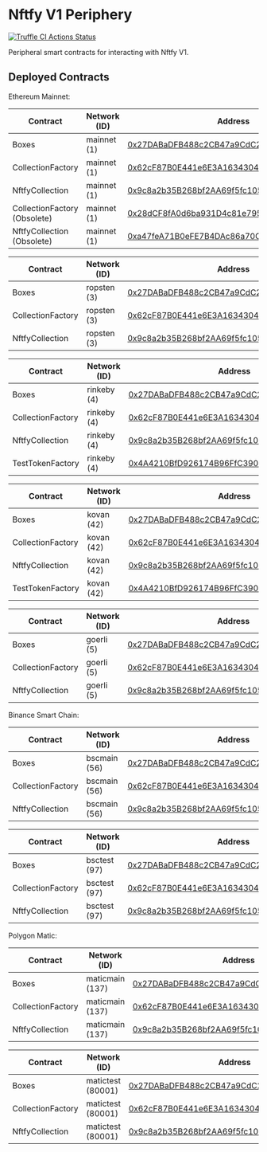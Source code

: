 # Nftfy V1 Periphery

[![Truffle CI Actions Status](https://github.com/nftfy/nftfy-v1-periphery/workflows/Truffle%20CI/badge.svg)](https://github.com/nftfy/nftfy-v1-periphery/actions)

Peripheral smart contracts for interacting with Nftfy V1.

## Deployed Contracts

Ethereum Mainnet:

| Contract                     | Network (ID) | Address                                                                                                               |
| ---------------------------- | ------------ | --------------------------------------------------------------------------------------------------------------------- |
| Boxes                        | mainnet (1)  | [0x27DABaDFB488c2CB47a9CdC2fdE8C6A9f2d3f02e](https://etherscan.io/address/0x27DABaDFB488c2CB47a9CdC2fdE8C6A9f2d3f02e) |
| CollectionFactory            | mainnet (1)  | [0x62cF87B0E441e6E3A1634304AbA6332F3Fd6464F](https://etherscan.io/address/0x62cF87B0E441e6E3A1634304AbA6332F3Fd6464F) |
| NftfyCollection              | mainnet (1)  | [0x9c8a2b35B268bf2AA69f5fc105514e34daF3cEBb](https://etherscan.io/address/0x9c8a2b35B268bf2AA69f5fc105514e34daF3cEBb) |
| CollectionFactory (Obsolete) | mainnet (1)  | [0x28dCF8fA0d6ba931D4c81e795D38e000280F2d25](https://etherscan.io/address/0x28dCF8fA0d6ba931D4c81e795D38e000280F2d25) |
| NftfyCollection (Obsolete)   | mainnet (1)  | [0xa47feA71B0eFE7B4DAc86a70C6F4Fe9730cD1EB8](https://etherscan.io/address/0xa47feA71B0eFE7B4DAc86a70C6F4Fe9730cD1EB8) |

| Contract          | Network (ID) | Address                                                                                                                       |
| ----------------- | ------------ | ----------------------------------------------------------------------------------------------------------------------------- |
| Boxes             | ropsten (3)  | [0x27DABaDFB488c2CB47a9CdC2fdE8C6A9f2d3f02e](https://ropsten.etherscan.io/address/0x27DABaDFB488c2CB47a9CdC2fdE8C6A9f2d3f02e) |
| CollectionFactory | ropsten (3)  | [0x62cF87B0E441e6E3A1634304AbA6332F3Fd6464F](https://ropsten.etherscan.io/address/0x62cF87B0E441e6E3A1634304AbA6332F3Fd6464F) |
| NftfyCollection   | ropsten (3)  | [0x9c8a2b35B268bf2AA69f5fc105514e34daF3cEBb](https://rinkeby.etherscan.io/address/0x9c8a2b35B268bf2AA69f5fc105514e34daF3cEBb) |

| Contract          | Network (ID) | Address                                                                                                                       |
| ----------------- | ------------ | ----------------------------------------------------------------------------------------------------------------------------- |
| Boxes             | rinkeby (4)  | [0x27DABaDFB488c2CB47a9CdC2fdE8C6A9f2d3f02e](https://rinkeby.etherscan.io/address/0x27DABaDFB488c2CB47a9CdC2fdE8C6A9f2d3f02e) |
| CollectionFactory | rinkeby (4)  | [0x62cF87B0E441e6E3A1634304AbA6332F3Fd6464F](https://rinkeby.etherscan.io/address/0x62cF87B0E441e6E3A1634304AbA6332F3Fd6464F) |
| NftfyCollection   | rinkeby (4)  | [0x9c8a2b35B268bf2AA69f5fc105514e34daF3cEBb](https://rinkeby.etherscan.io/address/0x9c8a2b35B268bf2AA69f5fc105514e34daF3cEBb) |
| TestTokenFactory  | rinkeby (4)  | [0x4A4210BfD926174B96FfC39085461B7d8DaB2fBA](https://rinkeby.etherscan.io/address/0x4A4210BfD926174B96FfC39085461B7d8DaB2fBA) |

| Contract          | Network (ID) | Address                                                                                                                     |
| ----------------- | ------------ | --------------------------------------------------------------------------------------------------------------------------- |
| Boxes             | kovan (42)   | [0x27DABaDFB488c2CB47a9CdC2fdE8C6A9f2d3f02e](https://kovan.etherscan.io/address/0x27DABaDFB488c2CB47a9CdC2fdE8C6A9f2d3f02e) |
| CollectionFactory | kovan (42)   | [0x62cF87B0E441e6E3A1634304AbA6332F3Fd6464F](https://kovan.etherscan.io/address/0x62cF87B0E441e6E3A1634304AbA6332F3Fd6464F) |
| NftfyCollection   | kovan (42)   | [0x9c8a2b35B268bf2AA69f5fc105514e34daF3cEBb](https://kovan.etherscan.io/address/0x9c8a2b35B268bf2AA69f5fc105514e34daF3cEBb) |
| TestTokenFactory  | kovan (42)   | [0x4A4210BfD926174B96FfC39085461B7d8DaB2fBA](https://kovan.etherscan.io/address/0x4A4210BfD926174B96FfC39085461B7d8DaB2fBA) |

| Contract          | Network (ID) | Address                                                                                                                      |
| ----------------- | ------------ | ---------------------------------------------------------------------------------------------------------------------------- |
| Boxes             | goerli (5)   | [0x27DABaDFB488c2CB47a9CdC2fdE8C6A9f2d3f02e](https://goerli.etherscan.io/address/0x27DABaDFB488c2CB47a9CdC2fdE8C6A9f2d3f02e) |
| CollectionFactory | goerli (5)   | [0x62cF87B0E441e6E3A1634304AbA6332F3Fd6464F](https://goerli.etherscan.io/address/0x62cF87B0E441e6E3A1634304AbA6332F3Fd6464F) |
| NftfyCollection   | goerli (5)   | [0x9c8a2b35B268bf2AA69f5fc105514e34daF3cEBb](https://goerli.etherscan.io/address/0x9c8a2b35B268bf2AA69f5fc105514e34daF3cEBb) |

Binance Smart Chain:

| Contract          | Network (ID) | Address                                                                                                              |
| ----------------- | ------------ | -------------------------------------------------------------------------------------------------------------------- |
| Boxes             | bscmain (56) | [0x27DABaDFB488c2CB47a9CdC2fdE8C6A9f2d3f02e](https://bscscan.com/address/0x27DABaDFB488c2CB47a9CdC2fdE8C6A9f2d3f02e) |
| CollectionFactory | bscmain (56) | [0x62cF87B0E441e6E3A1634304AbA6332F3Fd6464F](https://bscscan.com/address/0x62cF87B0E441e6E3A1634304AbA6332F3Fd6464F) |
| NftfyCollection   | bscmain (56) | [0x9c8a2b35B268bf2AA69f5fc105514e34daF3cEBb](https://bscscan.com/address/0x9c8a2b35B268bf2AA69f5fc105514e34daF3cEBb) |

| Contract          | Network (ID) | Address                                                                                                                      |
| ----------------- | ------------ | ---------------------------------------------------------------------------------------------------------------------------- |
| Boxes             | bsctest (97) | [0x27DABaDFB488c2CB47a9CdC2fdE8C6A9f2d3f02e](https://testnet.bscscan.com/address/0x27DABaDFB488c2CB47a9CdC2fdE8C6A9f2d3f02e) |
| CollectionFactory | bsctest (97) | [0x62cF87B0E441e6E3A1634304AbA6332F3Fd6464F](https://testnet.bscscan.com/address/0x62cF87B0E441e6E3A1634304AbA6332F3Fd6464F) |
| NftfyCollection   | bsctest (97) | [0x9c8a2b35B268bf2AA69f5fc105514e34daF3cEBb](https://testnet.bscscan.com/address/0x9c8a2b35B268bf2AA69f5fc105514e34daF3cEBb) |

Polygon Matic:

| Contract          | Network (ID)    | Address                                                                                                                  |
| ----------------- | --------------- | ------------------------------------------------------------------------------------------------------------------------ |
| Boxes             | maticmain (137) | [0x27DABaDFB488c2CB47a9CdC2fdE8C6A9f2d3f02e](https://polygonscan.com/address/0x27DABaDFB488c2CB47a9CdC2fdE8C6A9f2d3f02e) |
| CollectionFactory | maticmain (137) | [0x62cF87B0E441e6E3A1634304AbA6332F3Fd6464F](https://polygonscan.com/address/0x62cF87B0E441e6E3A1634304AbA6332F3Fd6464F) |
| NftfyCollection   | maticmain (137) | [0x9c8a2b35B268bf2AA69f5fc105514e34daF3cEBb](https://polygonscan.com/address/0x9c8a2b35B268bf2AA69f5fc105514e34daF3cEBb) |

| Contract          | Network (ID)      | Address                                                                                                                         |
| ----------------- | ----------------- | ------------------------------------------------------------------------------------------------------------------------------- |
| Boxes             | matictest (80001) | [0x27DABaDFB488c2CB47a9CdC2fdE8C6A9f2d3f02e](https://mumbai.polygonscan.com/address/0x27DABaDFB488c2CB47a9CdC2fdE8C6A9f2d3f02e) |
| CollectionFactory | matictest (80001) | [0x62cF87B0E441e6E3A1634304AbA6332F3Fd6464F](https://mumbai.polygonscan.com/address/0x62cF87B0E441e6E3A1634304AbA6332F3Fd6464F) |
| NftfyCollection   | matictest (80001) | [0x9c8a2b35B268bf2AA69f5fc105514e34daF3cEBb](https://mumbai.polygonscan.com/address/0x9c8a2b35B268bf2AA69f5fc105514e34daF3cEBb) |
